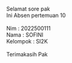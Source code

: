 Selamat sore pak<br>
Ini Absen pertemuan 10<br>
<br>
Nim       : 2022500111<br>
Nama      : SOFINI<br>
Kelompok  : SI2K<br>
<br>
Terimakasih Pak<br>

